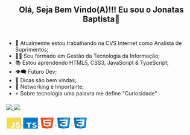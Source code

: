 ## <div align="center">Olá, Seja Bem Vindo(A)!!! Eu sou o Jonatas Baptista👋 <div><br>

- 💼 Atualmemte estou trabalhando na CVS Internet como Analista de Suprimentos;
- 👨‍🎓 Sou formado em Gestão da Tecnologia da Informação;
- 📚 Estou aprendendo HTML5, CSS3, JavaScript & TypeScript;
- 👁‍🗨 Futuro Dev;
- 🤔 Dicas são bem vindas;
- 💬 Networking é Importante;
- ⚡ Sobre tecnologia uma palavra me define "Curiosidade"


<div align="left">
  <a href="https://github.com/jonatasbap">
  <img height="180em" src="https://github-readme-stats.vercel.app/api?username=jonatasbap&show_icons=true&theme=dark&include_all_commits=true&count_private=true"/>
  <img height="180em" src="https://github-readme-stats.vercel.app/api/top-langs/?username=jonatasbap&layout=compact&langs_count=7&theme=dark"/>
</div>
 
 <div style="display: inline_block"><br>
  <img align="center" alt="Jonatas-Js" height="30" width="40" src="https://raw.githubusercontent.com/devicons/devicon/master/icons/javascript/javascript-plain.svg">
  <img align="center" alt="Jonatas-Ts" height="30" width="40" src="https://raw.githubusercontent.com/devicons/devicon/master/icons/typescript/typescript-plain.svg">
  <img align="center" alt="Jonatas-HTML" height="30" width="40" src="https://raw.githubusercontent.com/devicons/devicon/master/icons/html5/html5-original.svg">
  <img align="center" alt="Jonatas-CSS" height="30" width="40" src="https://raw.githubusercontent.com/devicons/devicon/master/icons/css3/css3-original.svg">
   <img align="center" alt="Jonatas-MYSql" height="30" width="40" src="https://raw.githubusercontent.com/devicons/devicon/master/icons/css3/css3-original.svg">
</div>
  
 ##

